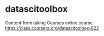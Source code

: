 # datascitoolbox
Content from taking Courses online course https://class.coursera.org/datascitoolbox-022
